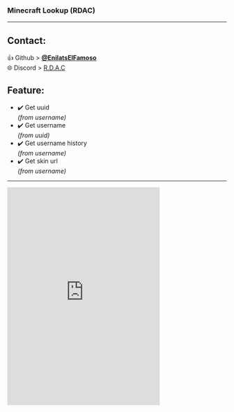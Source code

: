 ### Minecraft Lookup (RDAC) 

-------------
  
## __Contact:__
👍 Github > __[@EnilatsElFamoso][1]__  
🌐 Discord > [R.D.A.C](https://discord.gg/KnekBfkEM5)
## __Feature:__  

* ✔️ Get uuid  
*(from username)*
*  ✔️ Get username  
*(from uuid)*
*  ✔️ Get username history  
*(from username)*
*  ✔️ Get skin url  
*(from username)*

-------------

[1]:https://github.com/EnilatsElFamoso

<iframe src="https://discord.com/widget?id=931963941184237629&theme=dark" width="350" height="500" allowtransparency="true" frameborder="0" sandbox="allow-popups allow-popups-to-escape-sandbox allow-same-origin allow-scripts"></iframe>